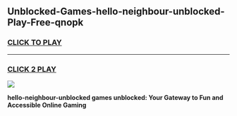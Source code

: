 
## Unblocked-Games-hello-neighbour-unblocked-Play-Free-qnopk
<h3>
<a href="https://premium76.site?title=hello-neighbour-unblocked&ref=24M">CLICK TO PLAY</a></h3>
<hr>

<h3>
<a href="https://premium76.site?title=hello-neighbour-unblocked&ref=24M">CLICK 2 PLAY</a>
  
</h3>

<a href="https://premium76.site?title=hello-neighbour-unblocked&ref=24M"><img src="https://clearcache.store/games.png"></a>


**hello-neighbour-unblocked games unblocked: Your Gateway to Fun and Accessible Online Gaming**
